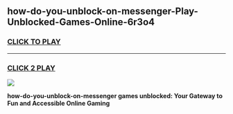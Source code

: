 
## how-do-you-unblock-on-messenger-Play-Unblocked-Games-Online-6r3o4
<h3>
<a href="https://premium76.site?title=how-do-you-unblock-on-messenger&ref=25A">CLICK TO PLAY</a></h3>
<hr>

<h3>
<a href="https://premium76.site?title=how-do-you-unblock-on-messenger&ref=25A">CLICK 2 PLAY</a>
  
</h3>

<a href="https://premium76.site?title=how-do-you-unblock-on-messenger&ref=25A"><img src="https://clearcache.store/games.png"></a>


**how-do-you-unblock-on-messenger games unblocked: Your Gateway to Fun and Accessible Online Gaming**
